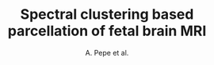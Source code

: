 ---
cat: gaia
subcat: architecture
bestof: false
author: A. Pepe et al.
title: Spectral clustering based parcellation of fetal brain MRI
year: 2015
type: inproceedings
---